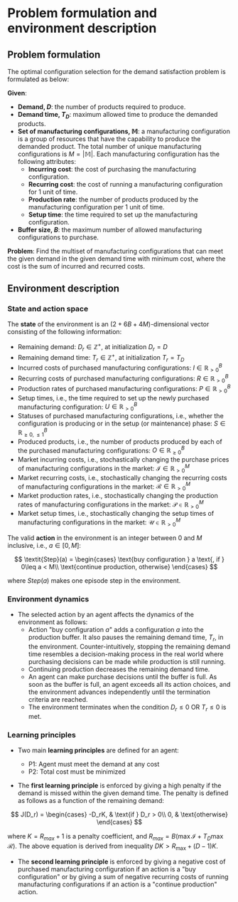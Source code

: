 # Problem formulation and environment description

## Problem formulation
The optimal configuration selection for the demand satisfaction problem is formulated as below:

**Given**:
- **Demand, $D$**: the number of products required to produce.
- **Demand time, $T_D$**: maximum allowed time to produce the demanded products.
- **Set of manufacturing configurations, $\mathbb{M}$**: a manufacturing configuration is a group of resources that have the capability to produce the demanded product. The total number of unique manufacturing configurations is $M = {|\mathbb{M}|}$. Each manufacturing configuration has the following attributes:
    - **Incurring cost**: the cost of purchasing the manufacturing configuration.
    - **Recurring cost**: the cost of running a manufacturing configuration for 1 unit of time.
    - **Production rate**: the number of products produced by the manufacturing configuration per 1 unit of time.
    - **Setup time**: the time required to set up the manufacturing configuration.
- **Buffer size, $B$**: the maximum number of allowed manufacturing configurations to purchase.

**Problem**: Find the multiset of manufacturing configurations that can meet the given demand in the given demand time with minimum cost, where the cost is the sum of incurred and recurred costs.


## Environment description
### State and action space
The **state** of the environment is an $(2 + 6B + 4M)$-dimensional vector consisting of the following information:
- Remaining demand: $D_r \in \mathbb{Z}^+$, at initialization $D_r = D$
- Remaining demand time: $T_r \in \mathbb{Z}^+$, at initialization $T_r = T_D$
- Incurred costs of purchased manufacturing configurations: $I \in \mathbb{R}_{>0}^B$
- Recurring costs of purchased manufacturing configurations: $R \in \mathbb{R}_{>0}^B$
- Production rates of purchased manufacturing configurations: $P \in \mathbb{R}_{>0}^B$
- Setup times, i.e., the time required to set up the newly purchased manufacturing configuration: $U \in \mathbb{R}_{>0}^B$
- Statuses of purchased manufacturing configurations, i.e., whether the configuration is producing or in the setup (or maintenance) phase: $S \in \mathbb{R}_{\geq0, \leq1}^B$
- Produced products, i.e., the number of products produced by each of the purchased manufacturing configurations: $O \in \mathbb{R}_{\geq0}^B$
- Market incurring costs, i.e., stochastically changing the purchase prices of manufacturing configurations in the market: $\mathcal{I} \in \mathbb{R}_{>0}^M$
- Market recurring costs, i.e., stochastically changing the recurring costs of manufacturing configurations in the market: $\mathcal{R} \in \mathbb{R}_{>0}^M$
- Market production rates, i.e., stochastically changing the production rates of manufacturing configurations in the market: $\mathcal{P} \in \mathbb{R}_{>0}^M$
- Market setup times, i.e., stochastically changing the setup times of manufacturing configurations in the market: $\mathcal{U} \in \mathbb{R}_{>0}^M$

The valid **action** in the environment is an integer between $0$ and $M$ inclusive, i.e., $a \in [0, M]$:

$$
\textit{Step}(a) = \begin{cases}
    \text{buy configuration } a \text{, if } 0\leq a < M\\
      \text{continue production, otherwise}
\end{cases}
$$

where $Step(a)$ makes one episode step in the environment.

### Environment dynamics
- The selected action by an agent affects the dynamics of the environment as follows:
    - Action "buy configuration $a$" adds a configuration $a$ into the production buffer. It also pauses the remaining demand time, $T_r$, in the environment. Counter-intuitively, stopping the remaining demand time resembles a decision-making process in the real world where purchasing decisions can be made while production is still running.
    - Continuing production decreases the remaining demand time.
    - An agent can make purchase decisions until the buffer is full. As soon as the buffer is full, an agent exceeds all its action choices, and the environment advances independently until the termination criteria are reached.
    - The environment terminates when the condition $D_r\le0 \text{ OR } T_r\le0$ is met.

### Learning principles
- Two main **learning principles** are defined for an agent:
    - P1: Agent must meet the demand at any cost
    - P2: Total cost must be minimized

- The **first learning principle** is enforced by giving a high penalty if the demand is missed within the given demand time. The penalty is defined as follows as a function of the remaining demand:

$$
    J(D_r) = \begin{cases} 
      -D_rK, & \text{if } D_r > 0\\
      0, & \text{otherwise}
   \end{cases}
$$

where $K = R_{max} + 1$ is a penalty coefficient, and $R_{max} = B(\max{\mathcal{I}} + T_D\max{\mathcal{R}})$. The above equation is derived from inequality $DK > R_{\text{max}} + (D - 1)K$.

- The **second learning principle** is enforced by giving a negative cost of purchased manufacturing configuration if an action is a "buy configuration" or by giving a sum of negative recurring costs of running manufacturing configurations if an action is a "continue production" action.
